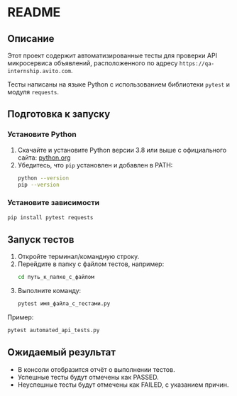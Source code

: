 # README

## Описание

Этот проект содержит автоматизированные тесты для проверки API микросервиса объявлений, расположенного по адресу `https://qa-internship.avito.com`.

Тесты написаны на языке Python с использованием библиотеки `pytest` и модуля `requests`.

## Подготовка к запуску

### Установите Python

1. Скачайте и установите Python версии 3.8 или выше с официального сайта: [python.org](https://www.python.org/downloads/)
2. Убедитесь, что `pip` установлен и добавлен в PATH:
   ```bash
   python --version
   pip --version
   ```


### Установите зависимости

```bash
pip install pytest requests
```

## Запуск тестов

1. Откройте терминал/командную строку.
2. Перейдите в папку с файлом тестов, например:
   ```bash
   cd путь_к_папке_с_файлом
   ```
3. Выполните команду:
   ```bash
   pytest имя_файла_с_тестами.py
   ```

Пример:

```bash
pytest automated_api_tests.py
```

## Ожидаемый результат

- В консоли отобразится отчёт о выполнении тестов.
- Успешные тесты будут отмечены как PASSED.
- Неуспешные тесты будут отмечены как FAILED, с указанием причин.



